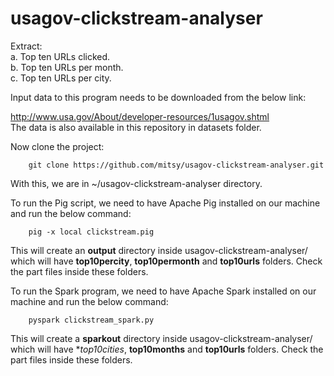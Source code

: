 # usagov-clickstream-analyser
Extract:  
a.	Top ten URLs clicked.  
b.	Top ten URLs per month.  
c.	Top ten URLs per city.  

Input data to this program needs to be downloaded from the below link:

  http://www.usa.gov/About/developer-resources/1usagov.shtml  
  The data is also available in this repository in datasets folder. 

Now clone the project:
```
    git clone https://github.com/mitsy/usagov-clickstream-analyser.git
```      
With this, we are in ~/usagov-clickstream-analyser directory.

To run the Pig script, we need to have Apache Pig installed on our machine and run the below command:

```
    pig -x local clickstream.pig
```
This will create an **output** directory inside usagov-clickstream-analyser/ which will have **top10percity**, **top10permonth** and **top10urls** folders. Check the part files inside these folders.

To run the Spark program, we need to have Apache Spark installed on our machine and run the below command:

```
    pyspark clickstream_spark.py
```
This will create a **sparkout** directory inside usagov-clickstream-analyser/ which will have **top10cities*, **top10months** and **top10urls** folders. Check the part files inside these folders.


